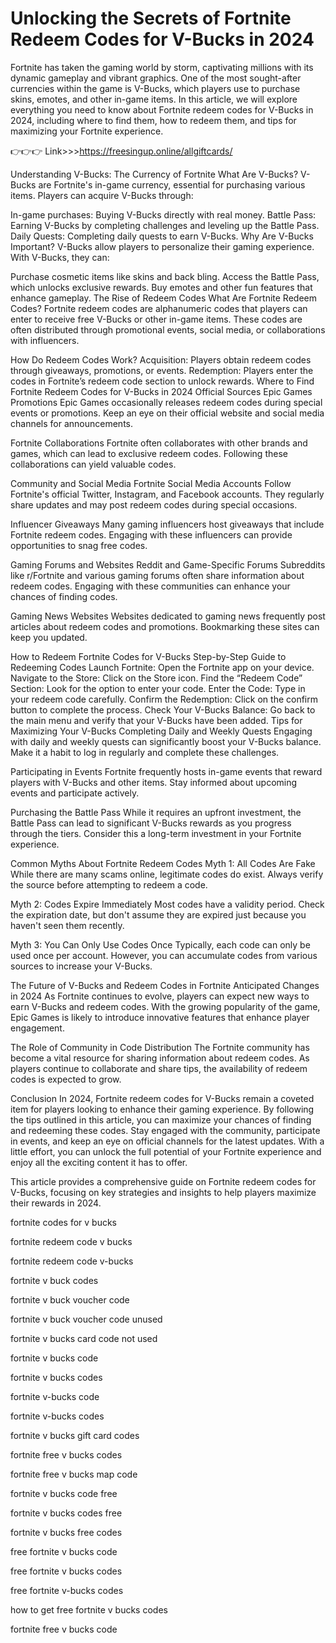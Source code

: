 # Unlocking the Secrets of Fortnite Redeem Codes for V-Bucks in 2024
Fortnite has taken the gaming world by storm, captivating millions with its dynamic gameplay and vibrant graphics. One of the most sought-after currencies within the game is V-Bucks, which players use to purchase skins, emotes, and other in-game items. In this article, we will explore everything you need to know about Fortnite redeem codes for V-Bucks in 2024, including where to find them, how to redeem them, and tips for maximizing your Fortnite experience.

👉👉👉  Link>>>https://freesingup.online/allgiftcards/


Understanding V-Bucks: The Currency of Fortnite
What Are V-Bucks?
V-Bucks are Fortnite's in-game currency, essential for purchasing various items. Players can acquire V-Bucks through:

In-game purchases: Buying V-Bucks directly with real money.
Battle Pass: Earning V-Bucks by completing challenges and leveling up the Battle Pass.
Daily Quests: Completing daily quests to earn V-Bucks.
Why Are V-Bucks Important?
V-Bucks allow players to personalize their gaming experience. With V-Bucks, they can:

Purchase cosmetic items like skins and back bling.
Access the Battle Pass, which unlocks exclusive rewards.
Buy emotes and other fun features that enhance gameplay.
The Rise of Redeem Codes
What Are Fortnite Redeem Codes?
Fortnite redeem codes are alphanumeric codes that players can enter to receive free V-Bucks or other in-game items. These codes are often distributed through promotional events, social media, or collaborations with influencers.

How Do Redeem Codes Work?
Acquisition: Players obtain redeem codes through giveaways, promotions, or events.
Redemption: Players enter the codes in Fortnite’s redeem code section to unlock rewards.
Where to Find Fortnite Redeem Codes for V-Bucks in 2024
Official Sources
Epic Games Promotions
Epic Games occasionally releases redeem codes during special events or promotions. Keep an eye on their official website and social media channels for announcements.

Fortnite Collaborations
Fortnite often collaborates with other brands and games, which can lead to exclusive redeem codes. Following these collaborations can yield valuable codes.

Community and Social Media
Fortnite Social Media Accounts
Follow Fortnite's official Twitter, Instagram, and Facebook accounts. They regularly share updates and may post redeem codes during special occasions.

Influencer Giveaways
Many gaming influencers host giveaways that include Fortnite redeem codes. Engaging with these influencers can provide opportunities to snag free codes.

Gaming Forums and Websites
Reddit and Game-Specific Forums
Subreddits like r/Fortnite and various gaming forums often share information about redeem codes. Engaging with these communities can enhance your chances of finding codes.

Gaming News Websites
Websites dedicated to gaming news frequently post articles about redeem codes and promotions. Bookmarking these sites can keep you updated.

How to Redeem Fortnite Codes for V-Bucks
Step-by-Step Guide to Redeeming Codes
Launch Fortnite: Open the Fortnite app on your device.
Navigate to the Store: Click on the Store icon.
Find the “Redeem Code” Section: Look for the option to enter your code.
Enter the Code: Type in your redeem code carefully.
Confirm the Redemption: Click on the confirm button to complete the process.
Check Your V-Bucks Balance: Go back to the main menu and verify that your V-Bucks have been added.
Tips for Maximizing Your V-Bucks
Completing Daily and Weekly Quests
Engaging with daily and weekly quests can significantly boost your V-Bucks balance. Make it a habit to log in regularly and complete these challenges.

Participating in Events
Fortnite frequently hosts in-game events that reward players with V-Bucks and other items. Stay informed about upcoming events and participate actively.

Purchasing the Battle Pass
While it requires an upfront investment, the Battle Pass can lead to significant V-Bucks rewards as you progress through the tiers. Consider this a long-term investment in your Fortnite experience.

Common Myths About Fortnite Redeem Codes
Myth 1: All Codes Are Fake
While there are many scams online, legitimate codes do exist. Always verify the source before attempting to redeem a code.

Myth 2: Codes Expire Immediately
Most codes have a validity period. Check the expiration date, but don't assume they are expired just because you haven't seen them recently.

Myth 3: You Can Only Use Codes Once
Typically, each code can only be used once per account. However, you can accumulate codes from various sources to increase your V-Bucks.

The Future of V-Bucks and Redeem Codes in Fortnite
Anticipated Changes in 2024
As Fortnite continues to evolve, players can expect new ways to earn V-Bucks and redeem codes. With the growing popularity of the game, Epic Games is likely to introduce innovative features that enhance player engagement.

The Role of Community in Code Distribution
The Fortnite community has become a vital resource for sharing information about redeem codes. As players continue to collaborate and share tips, the availability of redeem codes is expected to grow.

Conclusion
In 2024, Fortnite redeem codes for V-Bucks remain a coveted item for players looking to enhance their gaming experience. By following the tips outlined in this article, you can maximize your chances of finding and redeeming these codes. Stay engaged with the community, participate in events, and keep an eye on official channels for the latest updates. With a little effort, you can unlock the full potential of your Fortnite experience and enjoy all the exciting content it has to offer.

This article provides a comprehensive guide on Fortnite redeem codes for V-Bucks, focusing on key strategies and insights to help players maximize their rewards in 2024.

fortnite codes for v bucks

fortnite redeem code v bucks

fortnite redeem code v-bucks

fortnite v buck codes

fortnite v buck voucher code

fortnite v buck voucher code unused

fortnite v bucks card code not used

fortnite v bucks code

fortnite v bucks codes

fortnite v-bucks code

fortnite v-bucks codes

fortnite v bucks gift card codes

fortnite free v bucks codes

fortnite free v bucks map code

fortnite v bucks code free

fortnite v bucks codes free

fortnite v bucks free codes

free fortnite v bucks code

free fortnite v bucks codes

free fortnite v-bucks codes

how to get free fortnite v bucks codes

fortnite free v bucks code
